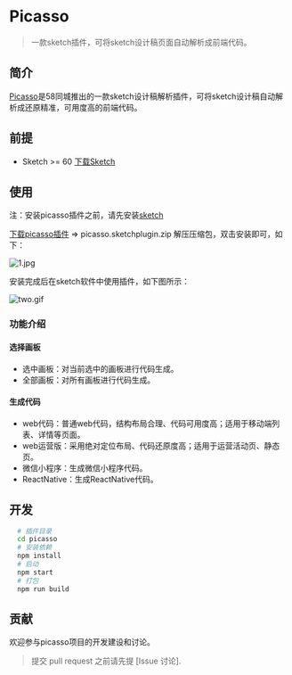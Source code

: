 
# Picasso

> 一款sketch插件，可将sketch设计稿页面自动解析成前端代码。
## 简介

[Picasso](https://github.com/wuba/Picasso/releases/download/v2.0.17/picasso.sketchplugin.zip)是58同城推出的一款sketch设计稿解析插件，可将sketch设计稿自动解析成还原精准，可用度高的前端代码。

## 前提
- Sketch >= 60 [下载Sketch](https://www.sketch.com/)
## 使用
注：安装picasso插件之前，请先安装[sketch](https://www.sketch.com/)

[下载picasso插件](https://github.com/wuba/Picasso/releases/download/v2.0.17/picasso.sketchplugin.zip) => picasso.sketchplugin.zip 解压压缩包，双击安装即可，如下：

![1.jpg](https://wos.58cdn.com.cn/IjGfEdCbIlr/ishare/f3c38c05-9051-4b87-b5ad-32439b0dfed71.jpg)

安装完成后在sketch软件中使用插件，如下图所示：

![two.gif](https://wos.58cdn.com.cn/IjGfEdCbIlr/ishare/43582d7b-0d66-4cc1-b240-7ba55aaa4acctwo.gif)

### 功能介绍
#### 选择画板
- 选中画板：对当前选中的画板进行代码生成。
- 全部画板：对所有画板进行代码生成。
#### 生成代码
- web代码：普通web代码，结构布局合理、代码可用度高；适用于移动端列表、详情等页面。
- web运营版：采用绝对定位布局、代码还原度高；适用于运营活动页、静态页。
- 微信小程序：生成微信小程序代码。
- ReactNative：生成ReactNative代码。
## 开发
``` sh
  # 插件目录
  cd picasso
  # 安装依赖
  npm install
  # 启动
  npm start
  # 打包
  npm run build
```
## 贡献
欢迎参与picasso项目的开发建设和讨论。
> 提交 pull request 之前请先提 [Issue 讨论].

